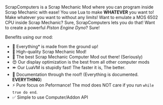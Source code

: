 ScrapComputers is a Scrap Mechanic Mod where you can program inside Scrap Mechanic with ease! You use Lua to make **WHATEVER** you want to! Make whatever you want to without any limits! Want to emulate a MOS 6502 CPU inside Scrap Mechanic? Sure, ScrapComputers lets you do that! Want to create a powerful *Piston Engine Dyno*? Sure!

Benefits using our mod:
- 🎨 Everything* is made from the ground up!
- 💎 High-quality Scrap Mechanic Mod!
- 🥇 The best Scrap Mechanic Computer Mod out there! (Seriously)
- 😍 Our display optimization is the best from all other computer mods
- ⏩ Our LuaVM is stupidly fast! The faster it is, The better.
- 🤯 Documentation through the roof! (Everything is documented. **EVERYTHING**)
- ⚡ Pure focus on Peformance! The mod does NOT care if you run `while true do end`.
- ✅ Simple to use Computer/Addon API